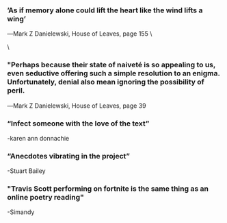 ### ’As if memory alone could lift the heart like the wind lifts a wing’
 ―Mark Z Danielewski, House of Leaves, page 155
\

\
### "Perhaps because their state of naiveté is so appealing to us, even seductive offering such a simple resolution to an enigma. Unfortunately, denial also mean ignoring the possibility of peril.
 ―Mark Z Danielewski, House of Leaves, page 39

### “Infect someone with the love of the text” 
 -karen ann donnachie
 
### “Anecdotes vibrating in the project” 
 -Stuart Bailey
 
### "Travis Scott performing on fortnite is the same thing as an online poetry reading"
-Simandy

